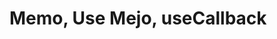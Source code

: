 # Memo, Use Mejo, useCallback

<!--
https://www.youtube.com/watch?v=maUZjMJ4bF4&list=PLdcAPGja1uw1fmhVo-obnAXEXPqYQ9HLy&index=7
 -->